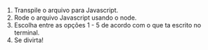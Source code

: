 1. Transpile o arquivo para Javascript.
2. Rode o arquivo Javascript usando o node.
3. Escolha entre as opções 1 - 5 de acordo com o que ta escrito no terminal.
4. Se divirta!